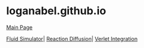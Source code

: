 # loganabel.github.io

[Main Page](https://loganabel.github.io/main.html)

[Fluid Simulator](https://loganabel.github.io/Fluid-Simulator-WebGL/main.html)|
[Reaction Diffusion](https://loganabel.github.io/Reaction-Diffusion-WebGL/main.html)|
[Verlet Integration](https://loganabel.github.io/Verlet-Integration/main.html)
